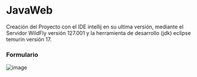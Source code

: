 # JavaWeb
Creación del Proyecto con el IDE intellij en su ultima versión, mediante el Servidor WildFly versión 127.001 y la herramienta de desarrollo (jdk) 
eclipse temurin versión 17.


<h3>Formulario</h3> 



![image](https://user-images.githubusercontent.com/128232148/233503876-7976201b-3394-4e68-a320-31bf70293839.png)
